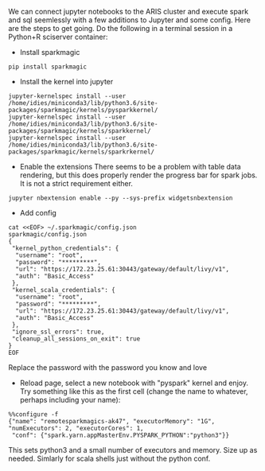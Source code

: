 We can connect jupyter notebooks to the ARIS cluster and execute spark
and sql seemlessly with a few additions to Jupyter and some
config. Here are the steps to get going. Do the following in a
terminal session in a Python+R sciserver container:

* Install sparkmagic
```
pip install sparkmagic
```
* Install the kernel into jupyter
```
jupyter-kernelspec install --user /home/idies/miniconda3/lib/python3.6/site-packages/sparkmagic/kernels/pysparkkernel/
jupyter-kernelspec install --user /home/idies/miniconda3/lib/python3.6/site-packages/sparkmagic/kernels/sparkkernel/
jupyter-kernelspec install --user /home/idies/miniconda3/lib/python3.6/site-packages/sparkmagic/kernels/sparkrkernel/
```
* Enable the extensions
There seems to be a problem with table data rendering, but this does
properly render the progress bar for spark jobs. It is not a strict
requirement either.

```
jupyter nbextension enable --py --sys-prefix widgetsnbextension
```
* Add config
```
cat <<EOF> ~/.sparkmagic/config.json
sparkmagic/config.json
{
 "kernel_python_credentials": {
  "username": "root",
  "password": "*********",
  "url": "https://172.23.25.61:30443/gateway/default/livy/v1",
  "auth": "Basic_Access"
 },
 "kernel_scala_credentials": {
  "username": "root",
  "password": "*********",
  "url": "https://172.23.25.61:30443/gateway/default/livy/v1",
  "auth": "Basic_Access"
 },
 "ignore_ssl_errors": true,
 "cleanup_all_sessions_on_exit": true
}
EOF
```

Replace the password with the password you know and love
* Reload page, select a new notebook with "pyspark" kernel and enjoy.
Try something like this as the first cell (change the name to
whatever, perhaps including your name):

```
%%configure -f
{"name": "remotesparkmagics-ak47", "executorMemory": "1G", "numExecutors": 2, "executorCores": 1,
 "conf": {"spark.yarn.appMasterEnv.PYSPARK_PYTHON":"python3"}}
```

This sets python3 and a small number of executors and memory. Size up
as needed. Simlarly for scala shells just without the python conf.